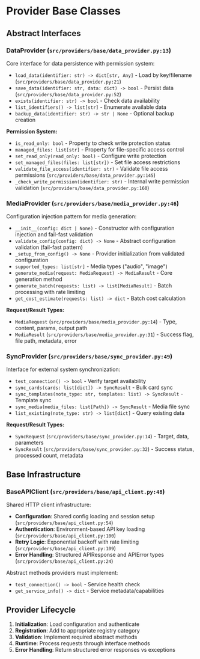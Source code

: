 # Provider Base Classes

## Abstract Interfaces

### DataProvider (`src/providers/base/data_provider.py:13`)

Core interface for data persistence with permission system:
- `load_data(identifier: str) -> dict[str, Any]` - Load by key/filename (`src/providers/base/data_provider.py:21`)
- `save_data(identifier: str, data: dict) -> bool` - Persist data (`src/providers/base/data_provider.py:52`)
- `exists(identifier: str) -> bool` - Check data availability
- `list_identifiers() -> list[str]` - Enumerate available data
- `backup_data(identifier: str) -> str | None` - Optional backup creation

**Permission System:**
- `is_read_only: bool` - Property to check write protection status
- `managed_files: list[str]` - Property for file-specific access control
- `set_read_only(read_only: bool)` - Configure write protection
- `set_managed_files(files: list[str])` - Set file access restrictions
- `validate_file_access(identifier: str)` - Validate file access permissions (`src/providers/base/data_provider.py:145`)
- `_check_write_permission(identifier: str)` - Internal write permission validation (`src/providers/base/data_provider.py:160`)

### MediaProvider (`src/providers/base/media_provider.py:46`)

Configuration injection pattern for media generation:
- `__init__(config: dict | None)` - Constructor with configuration injection and fail-fast validation
- `validate_config(config: dict) -> None` - Abstract configuration validation (fail-fast pattern)
- `_setup_from_config() -> None` - Provider initialization from validated configuration
- `supported_types: list[str]` - Media types ("audio", "image")
- `generate_media(request: MediaRequest) -> MediaResult` - Core generation method
- `generate_batch(requests: list) -> list[MediaResult]` - Batch processing with rate limiting
- `get_cost_estimate(requests: list) -> dict` - Batch cost calculation

**Request/Result Types:**
- `MediaRequest` (`src/providers/base/media_provider.py:14`) - Type, content, params, output path
- `MediaResult` (`src/providers/base/media_provider.py:31`) - Success flag, file path, metadata, error

### SyncProvider (`src/providers/base/sync_provider.py:49`)

Interface for external system synchronization:
- `test_connection() -> bool` - Verify target availability
- `sync_cards(cards: list[dict]) -> SyncResult` - Bulk card sync
- `sync_templates(note_type: str, templates: list) -> SyncResult` - Template sync
- `sync_media(media_files: list[Path]) -> SyncResult` - Media file sync
- `list_existing(note_type: str) -> list[dict]` - Query existing data

**Request/Result Types:**
- `SyncRequest` (`src/providers/base/sync_provider.py:14`) - Target, data, parameters
- `SyncResult` (`src/providers/base/sync_provider.py:32`) - Success status, processed count, metadata

## Base Infrastructure

### BaseAPIClient (`src/providers/base/api_client.py:48`)

Shared HTTP client infrastructure:
- **Configuration**: Shared config loading and session setup (`src/providers/base/api_client.py:54`)
- **Authentication**: Environment-based API key loading (`src/providers/base/api_client.py:100`)
- **Retry Logic**: Exponential backoff with rate limiting (`src/providers/base/api_client.py:109`)
- **Error Handling**: Structured APIResponse and APIError types (`src/providers/base/api_client.py:24`)

Abstract methods providers must implement:
- `test_connection() -> bool` - Service health check
- `get_service_info() -> dict` - Service metadata/capabilities

## Provider Lifecycle

1. **Initialization**: Load configuration and authenticate
2. **Registration**: Add to appropriate registry category
3. **Validation**: Implement required abstract methods
4. **Runtime**: Process requests through interface methods
5. **Error Handling**: Return structured error responses vs exceptions
